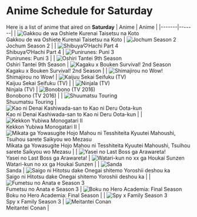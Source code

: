 # Anime Schedule for Saturday
Here is a list of anime that aired on **Saturday** 
| Anime | Anime |
|-------|-------|
| ![Gakkou de wa Oshiete Kurenai Taisetsu na Koto](https://cdn.myanimelist.net/images/anime/1791/149887.webp)<br>Gakkou de wa Oshiete Kurenai Taisetsu na Koto | ![Jochum Season 2](https://cdn.myanimelist.net/images/anime/1017/151409.webp)<br>Jochum Season 2 |
| ![Shibuya♡Hachi Part 4](https://cdn.myanimelist.net/images/anime/1958/152020.webp)<br>Shibuya♡Hachi Part 4 | ![Punirunes: Puni 3](https://cdn.myanimelist.net/images/anime/1095/150294.webp)<br>Punirunes: Puni 3 |
| ![Oshiri Tantei 9th Season](https://cdn.myanimelist.net/images/anime/1128/149981.webp)<br>Oshiri Tantei 9th Season | ![Kagaku x Bouken Survival! 2nd Season](https://cdn.myanimelist.net/images/anime/1191/151082.webp)<br>Kagaku x Bouken Survival! 2nd Season |
| ![Shimajirou no Wow!](https://cdn.myanimelist.net/images/anime/9/50737.webp)<br>Shimajirou no Wow! | ![Kaijuu Sekai Seifuku (TV)](https://cdn.myanimelist.net/images/anime/1582/150123.webp)<br>Kaijuu Sekai Seifuku (TV) |
| ![Ninjala (TV)](https://cdn.myanimelist.net/images/anime/1552/119871.webp)<br>Ninjala (TV) | ![Bonobono (TV 2016)](https://cdn.myanimelist.net/images/anime/1686/149949.webp)<br>Bonobono (TV 2016) |
| ![Shuumatsu Touring](https://cdn.myanimelist.net/images/anime/1681/151599.webp)<br>Shuumatsu Touring | ![Kao ni Denai Kashiwada-san to Kao ni Deru Oota-kun](https://cdn.myanimelist.net/images/anime/1363/151886.webp)<br>Kao ni Denai Kashiwada-san to Kao ni Deru Oota-kun |
| ![Kekkon Yubiwa Monogatari II](https://cdn.myanimelist.net/images/anime/1478/151722.webp)<br>Kekkon Yubiwa Monogatari II | ![Mikata ga Yowasugite Hojo Mahou ni Tesshiteita Kyuutei Mahoushi, Tsuihou sarete Saikyou wo Mezasu](https://cdn.myanimelist.net/images/anime/1362/151636.webp)<br>Mikata ga Yowasugite Hojo Mahou ni Tesshiteita Kyuutei Mahoushi, Tsuihou sarete Saikyou wo Mezasu |
| ![Yasei no Last Boss ga Arawareta!](https://cdn.myanimelist.net/images/anime/1830/145051.webp)<br>Yasei no Last Boss ga Arawareta! | ![Watari-kun no xx ga Houkai Sunzen](https://cdn.myanimelist.net/images/anime/1502/150545.webp)<br>Watari-kun no xx ga Houkai Sunzen |
| ![Sanda](https://cdn.myanimelist.net/images/anime/1364/151767.webp)<br>Sanda | ![Saigo ni Hitotsu dake Onegai shitemo Yoroshii deshou ka](https://cdn.myanimelist.net/images/anime/1190/151754.webp)<br>Saigo ni Hitotsu dake Onegai shitemo Yoroshii deshou ka |
| ![Fumetsu no Anata e Season 3](https://cdn.myanimelist.net/images/anime/1140/152364.webp)<br>Fumetsu no Anata e Season 3 | ![Boku no Hero Academia: Final Season](https://cdn.myanimelist.net/images/anime/1959/151055.webp)<br>Boku no Hero Academia: Final Season |
| ![Spy x Family Season 3](https://cdn.myanimelist.net/images/anime/1697/151793.webp)<br>Spy x Family Season 3 | ![Meitantei Conan](https://cdn.myanimelist.net/images/anime/7/75199.webp)<br>Meitantei Conan |
